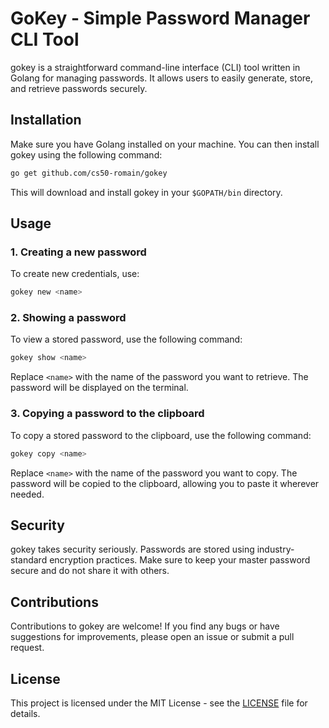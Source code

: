 # GoKey - Simple Password Manager CLI Tool

gokey is a straightforward command-line interface (CLI) tool written in Golang for managing passwords. It allows users to easily generate, store, and retrieve passwords securely.

## Installation

Make sure you have Golang installed on your machine. You can then install gokey using the following command:

```bash
go get github.com/cs50-romain/gokey
```

This will download and install gokey in your `$GOPATH/bin` directory.

## Usage

### 1. Creating a new password

To create new credentials, use:

```bash
gokey new <name>
```

### 2. Showing a password

To view a stored password, use the following command:

```bash
gokey show <name>
```

Replace `<name>` with the name of the password you want to retrieve. The password will be displayed on the terminal.

### 3. Copying a password to the clipboard

To copy a stored password to the clipboard, use the following command:

```bash
gokey copy <name>
```

Replace `<name>` with the name of the password you want to copy. The password will be copied to the clipboard, allowing you to paste it wherever needed.

## Security

gokey takes security seriously. Passwords are stored using industry-standard encryption practices. Make sure to keep your master password secure and do not share it with others.

## Contributions

Contributions to gokey are welcome! If you find any bugs or have suggestions for improvements, please open an issue or submit a pull request.

## License

This project is licensed under the MIT License - see the [LICENSE](LICENSE) file for details.
